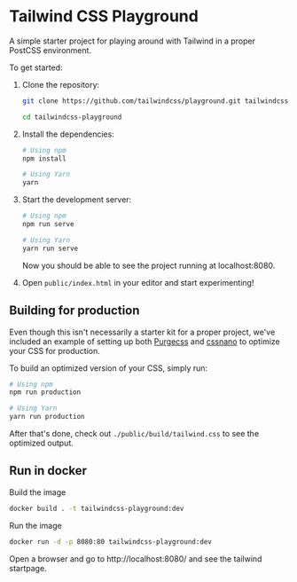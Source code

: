 # Tailwind CSS Playground

A simple starter project for playing around with Tailwind in a proper PostCSS environment.

To get started:

1. Clone the repository:

    ```bash
    git clone https://github.com/tailwindcss/playground.git tailwindcss-playground

    cd tailwindcss-playground
    ```

2. Install the dependencies:

    ```bash
    # Using npm
    npm install

    # Using Yarn
    yarn
    ```

3. Start the development server:

    ```bash
    # Using npm
    npm run serve

    # Using Yarn
    yarn run serve
    ```

    Now you should be able to see the project running at localhost:8080.

4. Open `public/index.html` in your editor and start experimenting!

## Building for production

Even though this isn't necessarily a starter kit for a proper project, we've included an example of setting up both [Purgecss](https://www.purgecss.com/) and [cssnano](https://cssnano.co/) to optimize your CSS for production.

To build an optimized version of your CSS, simply run:

```bash
# Using npm
npm run production

# Using Yarn
yarn run production
```

After that's done, check out `./public/build/tailwind.css` to see the optimized output.

## Run in docker

Build the image
```bash
docker build . -t tailwindcss-playground:dev
```

Run the image
```bash
docker run -d -p 8080:80 tailwindcss-playground:dev
```

Open a browser and go to http://localhost:8080/ and see the tailwind startpage.